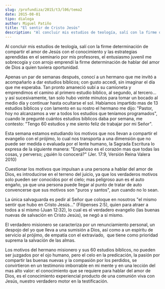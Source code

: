```yaml
---
slug: /profundiza/2015/t3/l06/tema2
date: 2015-08-01
tipo: dialoga
author: Miguel Patiño
title: "El sentir de Cristo Jesús"
description: "Al concluir mis estudios de teología, salí con la firme determinación de  compartir el amor de Jesús con el conocimiento y las estrategias aprendidas en  el seminario por mis profesores, el entusiasmo juvenil me sobrecogía y con  arrojo emprendí la firme determinación de habla..."
---
```


Al concluir mis estudios de teología, salí con la firme determinación de compartir el amor de Jesús con el conocimiento y las estrategias aprendidas en el seminario por mis profesores, el entusiasmo juvenil me sobrecogía y con arrojo emprendí la firme determinación de hablar del amor de Dios a quien tuviera oportunidad.

Apenas un par de semanas después, conocí a un hermano que me invitó a acompañarlo a dar estudios bíblicos; con gusto accedí, sin imaginar el día que me esperaba. Tan pronto amaneció subí a su camioneta y emprendimos el camino al primero estudio bíblico, al segundo, al tercero… y así sucesivamente, tan solo hubo veinte minutos para tomar un bocado al medio día y continuar hasta ocultarse el sol. Habíamos impartido mas de 13 estudios bíblicos y con lamento en su rostro el hermano me dijo: "Pastor, hoy no alcanzamos a ver a todos los estudios que teníamos programados", cuando le pregunté cuántos estudios bíblicos daba por semana, me contesto: "Tengo 60 estudios y me siento feliz de trabajar por mi Señor".

Esta semana estamos estudiando los motivos que nos llevan a compartir el evangelio con el prójimo, lo cual nos transporta a una dimensión que no puede ser medida o evaluada por el lente humano, la Sagrada Escritura lo expresa de la siguiente manera: "Engañoso es el corazón mas que todas las cosas, y perverso; ¿quién lo conocerá?" (Jer. 17:9, Versión Reina Valera 2010)

Cuestionar los motivos que impulsan a una persona a hablar del amor de Dios, es introducirse en el terreno del juicio, ya que los verdaderos motivos solo pueden ser conocidos por el cielo; mas peligroso aun es el auto engaño, ya que una persona puede llegar al punto de tratar de auto convencerse que sus motivos son "puros y santos", aun cuando no lo sean.

La única salvaguarda es pedir al Señor que coloque en nosotros "el mismo sentir que hubo en Cristo Jesús…" (Filipenses 2:5), quien para atraer a todos a sí mismo (Juan 12:32), lo cual es el verdadero evangelio (las buenas nuevas de salvación en Cristo Jesús), se negó a sí mismo.

El verdadero misionero se caracteriza por un renunciamiento personal, un despojo del yo que lleva a una sumisión a Dios, así como a un espíritu de servicio al prójimo, de empatía con el extraviado,  que tiene como prioridad suprema la salvación de las almas.

Los motivos del hermano misionero y sus 60 estudios bíblicos, no pueden ser juzgados por el ojo humano, pero el celo en la predicación, la pasión por compartir las buenas nuevas y la compasión por los perdidos, se convirtieron en un testimonio imborrable en mi mente y en una lección del mas alto valor: el conocimiento que se requiere para hablar del amor de Dios, es el conocimiento experiencial producto de una comunión viva con Jesús, nuestro verdadero motor en la testificación.
